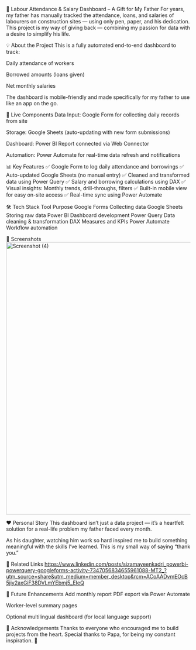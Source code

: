 💼 Labour Attendance & Salary Dashboard – A Gift for My Father
For years, my father has manually tracked the attendance, loans, and salaries of labourers on construction sites — using only pen, paper, and his dedication.
This project is my way of giving back — combining my passion for data with a desire to simplify his life.

💡 About the Project
This is a fully automated end-to-end dashboard to track:

Daily attendance of workers

Borrowed amounts (loans given)

Net monthly salaries

The dashboard is mobile-friendly and made specifically for my father to use like an app on the go.

🔗 Live Components
Data Input: Google Form for collecting daily records from site

Storage: Google Sheets (auto-updating with new form submissions)

Dashboard: Power BI Report connected via Web Connector

Automation: Power Automate for real-time data refresh and notifications

📊 Key Features
✅ Google Form to log daily attendance and borrowings
✅ Auto-updated Google Sheets (no manual entry)
✅ Cleaned and transformed data using Power Query
✅ Salary and borrowing calculations using DAX
✅ Visual insights: Monthly trends, drill-throughs, filters
✅ Built-in mobile view for easy on-site access
✅ Real-time sync using Power Automate

🛠️ Tech Stack
Tool	Purpose
Google Forms	Collecting data
Google Sheets	Storing raw data
Power BI	Dashboard development
Power Query	Data cleaning & transformation
DAX	Measures and KPIs
Power Automate	Workflow automation

👀 Screenshots
<img width="1320" height="745" alt="Screenshot (4)" src="https://github.com/user-attachments/assets/c806751a-4d53-4d25-a240-28fc0fa9ce31" />


❤️ Personal Story
This dashboard isn’t just a data project — it’s a heartfelt solution for a real-life problem my father faced every month.

As his daughter, watching him work so hard inspired me to build something meaningful with the skills I’ve learned.
This is my small way of saying “thank you.”



📎 Related Links
https://www.linkedin.com/posts/sizamayeenkadri_powerbi-powerquery-googleforms-activity-7347056834655961088-MT2_?utm_source=share&utm_medium=member_desktop&rcm=ACoAADvmEOcB5jiy2axGiF38DVLmYEbmj5_EIeQ

🚀 Future Enhancements
Add monthly report PDF export via Power Automate

Worker-level summary pages

Optional multilingual dashboard (for local language support)

🙌 Acknowledgements
Thanks to everyone who encouraged me to build projects from the heart.
Special thanks to Papa, for being my constant inspiration. 💙










